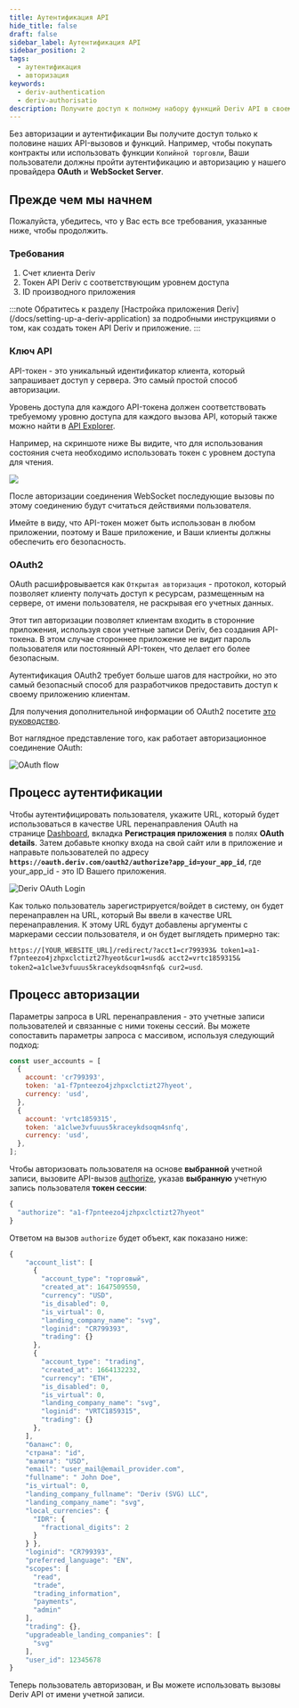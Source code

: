 ```yaml
---
title: Аутентификация API
hide_title: false
draft: false
sidebar_label: Аутентификация API
sidebar_position: 2
tags:
  - аутентификация
  - авторизация
keywords:
  - deriv-authentication
  - deriv-authorisatio
description: Получите доступ к полному набору функций Deriv API в своем торговом приложении, аутентифицировав пользователей с помощью API-токена. Научитесь делать это на примере API.
---
```


Без авторизации и аутентификации Вы получите доступ только к половине наших API-вызовов и функций. Например, чтобы покупать контракты или использовать функции `Копийной торговли`, Ваши пользователи должны пройти аутентификацию и авторизацию у нашего провайдера **OAuth** и **WebSocket Server**.

## Прежде чем мы начнем

Пожалуйста, убедитесь, что у Вас есть все требования, указанные ниже, чтобы продолжить.

### Требования

1. Счет клиента Deriv
2. Токен API Deriv с соответствующим уровнем доступа
3. ID производного приложения

:::note
Обратитесь к разделу [Настройка приложения Deriv] (/docs/setting-up-a-deriv-application) за подробными инструкциями о том, как создать токен API Deriv и приложение.
:::

### Ключ API

API-токен - это уникальный идентификатор клиента, который запрашивает доступ у сервера. Это самый простой способ авторизации.

Уровень доступа для каждого API-токена должен соответствовать требуемому уровню доступа для каждого вызова API, который также можно найти в [API Explorer](/api-explorer).

Например, на скриншоте ниже Вы видите, что для использования состояния счета необходимо использовать токен с уровнем доступа для чтения.

![](/img/acc_status_scope_api_explorer.png)

После авторизации соединения WebSocket последующие вызовы по этому соединению будут считаться действиями пользователя.

Имейте в виду, что API-токен может быть использован в любом приложении, поэтому и Ваше приложение, и Ваши клиенты должны обеспечить его безопасность.

### OAuth2

OAuth расшифровывается как `Открытая авторизация` - протокол, который позволяет клиенту получать доступ к ресурсам, размещенным на сервере, от имени пользователя, не раскрывая его учетных данных.

Этот тип авторизации позволяет клиентам входить в сторонние приложения, используя свои учетные записи Deriv, без создания API-токена. В этом случае стороннее приложение не видит пароль пользователя или постоянный API-токен, что делает его более безопасным.

Аутентификация OAuth2 требует больше шагов для настройки, но это самый безопасный способ для разработчиков предоставить доступ к своему приложению клиентам.

Для получения дополнительной информации об OAuth2 посетите [это руководство](https://aaronparecki.com/oauth-2-simplified/).

Вот наглядное представление того, как работает авторизационное соединение OAuth:

![OAuth flow](/img/how_oauth_works.png "OAuth flow")

## Процесс аутентификации

Чтобы аутентифицировать пользователя, укажите URL, который будет использоваться в качестве URL перенаправления OAuth на странице [Dashboard](/dashboard), вкладка **Регистрация приложения** в полях **OAuth details**. Затем добавьте кнопку входа на свой сайт или в приложение и направьте пользователей по адресу **`https://oauth.deriv.com/oauth2/authorize?app_id=your_app_id`**, где your_app_id - это ID Вашего приложения.

![Deriv OAuth Login](/img/oauth_login.png "Deriv OAuth Login")

Как только пользователь зарегистрируется/войдет в систему, он будет перенаправлен на URL, который Вы ввели в качестве URL перенаправления. К этому URL будут добавлены аргументы с маркерами сессии пользователя, и он будет выглядеть примерно так:

`https://[YOUR_WEBSITE_URL]/redirect/?acct1=cr799393& token1=a1-f7pnteezo4jzhpxclctizt27hyeot&cur1=usd& acct2=vrtc1859315& token2=a1clwe3vfuuus5kraceykdsoqm4snfq& cur2=usd`.

## Процесс авторизации

Параметры запроса в URL перенаправления - это учетные записи пользователей и связанные с ними токены сессий. Вы можете сопоставить параметры запроса с массивом, используя следующий подход:

```js showLineNumbers
const user_accounts = [
  {
    account: 'cr799393',
    token: 'a1-f7pnteezo4jzhpxclctizt27hyeot',
    currency: 'usd',
  },
  {
    account: 'vrtc1859315',
    token: 'a1clwe3vfuuus5kraceykdsoqm4snfq',
    currency: 'usd',
  },
];
```

Чтобы авторизовать пользователя на основе **выбранной** учетной записи, вызовите API-вызов [authorize](/api-explorer#authorize), указав **выбранную** учетную запись пользователя **токен сессии**:

```js showLineNumbers
{
  "authorize": "a1-f7pnteezo4jzhpxclctizt27hyeot"
}
```

Ответом на вызов `authorize` будет объект, как показано ниже:

```js showLineNumbers
{
    "account_list": [
      {
        "account_type": "торговый",
        "created_at": 1647509550,
        "currency": "USD",
        "is_disabled": 0,
        "is_virtual": 0,
        "landing_company_name": "svg",
        "loginid": "CR799393",
        "trading": {}
      },
      {
        "account_type": "trading",
        "created_at": 1664132232,
        "currency": "ETH",
        "is_disabled": 0,
        "is_virtual": 0,
        "landing_company_name": "svg",
        "loginid": "VRTC1859315",
        "trading": {}
      },
    ],
    "баланс": 0,
    "страна": "id",
    "валюта": "USD",
    "email": "user_mail@email_provider.com",
    "fullname": " John Doe",
    "is_virtual": 0,
    "landing_company_fullname": "Deriv (SVG) LLC",
    "landing_company_name": "svg",
    "local_currencies": {
      "IDR": {
        "fractional_digits": 2
      }
    } },
    "loginid": "CR799393",
    "preferred_language": "EN",
    "scopes": [
      "read",
      "trade",
      "trading_information",
      "payments",
      "admin"
    ],
    "trading": {},
    "upgradeable_landing_companies": [
      "svg"
    ],
    "user_id": 12345678
}
```

Теперь пользователь авторизован, и Вы можете использовать вызовы Deriv API от имени учетной записи.

